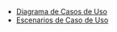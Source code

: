 - [Diagrama de Casos de Uso](diagramas_de_casos_de_uso.md)
- [Escenarios de Caso de Uso](diagramasUML/escenarios_de_casos_de_uso.md)

